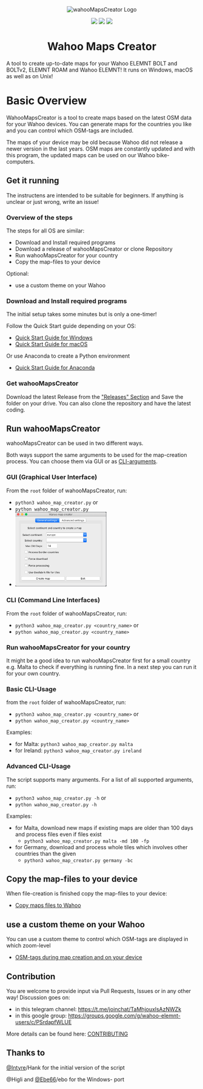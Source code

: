<div align="center">
    <img src="https://github.com/treee111/wahooMapsCreator/blob/develop/docs/wahoo_elemnt_bolt.png" alt="wahooMapsCreator Logo" width=20%>
    <p>
        <a href="https://img.shields.io/badge/python-v3.6+-blue.svg" alt="Python">
            <img src="https://img.shields.io/badge/python-v3.6+-blue.svg" /></a>
        <a href="https://github.com/treee111/wahooMapsCreator/issues" alt="GitHub issues">
            <img src="https://img.shields.io/github/issues/treee111/wahooMapsCreator" /></a>
        <a href="#sponsors" alt="Contributions welcome">
            <img src="https://img.shields.io/badge/contributions-welcome-orange.svg" /></a>
    </p>
    <h1>Wahoo Maps Creator</h1>
</div>
A tool to create up-to-date maps for your Wahoo ELEMNT BOLT and BOLTv2, ELEMNT ROAM and Wahoo ELEMNT! It runs on Windows, macOS as well as on Unix!

# Basic Overview
WahooMapsCreator is a tool to create maps based on the latest OSM data for your Wahoo devices. You can generate maps for the countries you like and you can control which OSM-tags are included.

The maps of your device may be old because Wahoo did not release a newer version in the last years. OSM maps are constantly updated and with this program, the updated maps can be used on our Wahoo bike-computers.

## Get it running
The instructens are intended to be suitable for beginners.
If anything is unclear or just wrong, write an issue!

### Overview of the steps
The steps for all OS are similar:
- Download and Install required programs
- Download a release of wahooMapsCreator or clone Repository
- Run wahooMapsCreator for your country
- Copy the map-files to your device

Optional:
- use a custom theme on your Wahoo

### Download and Install required programs
The initial setup takes some minutes but is only a one-timer!

Follow the Quick Start guide depending on your OS:
- [Quick Start Guide for Windows](docs/QUICKSTART_WINDOWS.md)
- [Quick Start Guide for macOS](docs/QUICKSTART_MACOS.md)

Or use Anaconda to create a Python environment
- [Quick Start Guide for Anaconda](docs/QUICKSTART_ANACONDA.md)

### Get wahooMapsCreator
Download the latest Release from the ["Releases" Section](https://github.com/treee111/wahooMapsCreator/releases) and Save the folder on your drive. You can also clone the repository and have the latest coding.

## Run wahooMapsCreator
wahooMapsCreator can be used in two different ways.

Both ways support the same arguments to be used for the map-creation process. You can choose them via GUI or as [CLI-arguments](#advanced-cli-usage).
### GUI (Graphical User Interface)

From the `root` folder of wahooMapsCreator, run:
  - `python3 wahoo_map_creator.py` or
  - `python wahoo_map_creator.py`
  - <img src="https://github.com/treee111/wahooMapsCreator/blob/develop/docs/gui.png" alt="wahooMapsCreator GUI" width=50%>

### CLI (Command Line Interfaces)

From the `root` folder of wahooMapsCreator, run:
  - `python3 wahoo_map_creator.py <country_name>` or
  - `python wahoo_map_creator.py <country_name>`

### Run wahooMapsCreator for your country
It might be a good idea to run wahooMapsCreator first for a small country e.g. Malta to check if everything is running fine.
In a next step you can run it for your own country.

### Basic CLI-Usage
from the `root` folder of wahooMapsCreator, run:
- `python3 wahoo_map_creator.py <country_name>` or
- `python wahoo_map_creator.py <country_name>`

Examples:
- for Malta: `python3 wahoo_map_creator.py malta`
- for Ireland: `python3 wahoo_map_creator.py ireland`

### Advanced CLI-Usage
The script supports many arguments.
For a list of all supported arguments, run:
- `python3 wahoo_map_creator.py -h` or
- `python wahoo_map_creator.py -h`

Examples:
- for Malta, download new maps if existing maps are older than 100 days and process files even if files exist
  - `python3 wahoo_map_creator.py malta -md 100 -fp`
- for Germany, download and process whole tiles which involves other countries than the given
  - `python3 wahoo_map_creator.py germany -bc`

## Copy the map-files to your device
When file-creation is finished copy the map-files to your device:
-  [Copy maps files to Wahoo](docs/COPY_TO_WAHOO.md)

## use a custom theme on your Wahoo
You can use a custom theme to control which OSM-tags are displayed in which zoom-level
-  [OSM-tags during map creation and on your device](docs/TAGS_ON_MAP_AND_DEVICE.md)

## Contribution
You are welcome to provide input via Pull Requests, Issues or in any other way!
Discussion goes on:
- in this telegram channel: https://t.me/joinchat/TaMhjouxlsAzNWZk
- in this google group: https://groups.google.com/g/wahoo-elemnt-users/c/PSrdapfWLUE

More details can be found here: [CONTRIBUTING](.github/CONTRIBUTING.md#Contributing-to-wahooMapsCreator)

## Thanks to
[@Intyre](https://github.com/Intyre)/Hank for the initial version of the script

@Higli and [@Ebe66](https://github.com/Ebe66)/ebo for the Windows- port